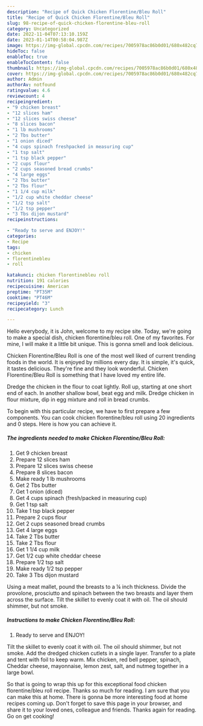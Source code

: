 ```yaml
---
description: "Recipe of Quick Chicken Florentine/Bleu Roll"
title: "Recipe of Quick Chicken Florentine/Bleu Roll"
slug: 98-recipe-of-quick-chicken-florentine-bleu-roll
category: Uncategorized
date: 2022-11-04T07:13:10.159Z
date: 2023-01-14T00:58:04.987Z
image: https://img-global.cpcdn.com/recipes/7005978ac86b0d01/680x482cq70/chicken-florentinebleu-roll-recipe-main-photo.jpg
hideToc: false
enableToc: true
enableTocContent: false
thumbnail: https://img-global.cpcdn.com/recipes/7005978ac86b0d01/680x482cq70/chicken-florentinebleu-roll-recipe-main-photo.jpg
cover: https://img-global.cpcdn.com/recipes/7005978ac86b0d01/680x482cq70/chicken-florentinebleu-roll-recipe-main-photo.jpg
author: Admin
authorAv: notfound
ratingvalue: 4.6
reviewcount: 4
recipeingredient:
- "9 chicken breast"
- "12 slices ham"
- "12 slices swiss cheese"
- "8 slices bacon"
- "1 lb mushrooms"
- "2 Tbs butter"
- "1 onion diced"
- "4 cups spinach freshpacked in measuring cup"
- "1 tsp salt"
- "1 tsp black pepper"
- "2 cups flour"
- "2 cups seasoned bread crumbs"
- "4 large eggs"
- "2 Tbs butter"
- "2 Tbs flour"
- "1 1/4 cup milk"
- "1/2 cup white cheddar cheese"
- "1/2 tsp salt"
- "1/2 tsp pepper"
- "3 Tbs dijon mustard"
recipeinstructions:

- "Ready to serve and ENJOY!"
categories:
- Recipe
tags:
- chicken
- florentinebleu
- roll

katakunci: chicken florentinebleu roll 
nutrition: 191 calories
recipecuisine: American
preptime: "PT35M"
cooktime: "PT46M"
recipeyield: "3"
recipecategory: Lunch

---
```



Hello everybody, it is John, welcome to my recipe site. Today, we're going to make a special dish, chicken florentine/bleu roll. One of my favorites. For mine, I will make it a little bit unique. This is gonna smell and look delicious.

Chicken Florentine/Bleu Roll is one of the most well liked of current trending foods in the world. It is enjoyed by millions every day. It is simple, it's quick, it tastes delicious. They're fine and they look wonderful. Chicken Florentine/Bleu Roll is something that I have loved my entire life.

Dredge the chicken in the flour to coat lightly. Roll up, starting at one short end of each. In another shallow bowl, beat egg and milk. Dredge chicken in flour mixture, dip in egg mixture and roll in bread crumbs.


To begin with this particular recipe, we have to first prepare a few components. You can cook chicken florentine/bleu roll using 20 ingredients and 0 steps. Here is how you can achieve it.

<!--inarticleads1-->

##### The ingredients needed to make Chicken Florentine/Bleu Roll:

1. Get 9 chicken breast
1. Prepare 12 slices ham
1. Prepare 12 slices swiss cheese
1. Prepare 8 slices bacon
1. Make ready 1 lb mushrooms
1. Get 2 Tbs butter
1. Get 1 onion (diced)
1. Get 4 cups spinach (fresh/packed in measuring cup)
1. Get 1 tsp salt
1. Take 1 tsp black pepper
1. Prepare 2 cups flour
1. Get 2 cups seasoned bread crumbs
1. Get 4 large eggs
1. Take 2 Tbs butter
1. Take 2 Tbs flour
1. Get 1 1/4 cup milk
1. Get 1/2 cup white cheddar cheese
1. Prepare 1/2 tsp salt
1. Make ready 1/2 tsp pepper
1. Take 3 Tbs dijon mustard


Using a meat mallet, pound the breasts to a ¼ inch thickness. Divide the provolone, prosciutto and spinach between the two breasts and layer them across the surface. Tilt the skillet to evenly coat it with oil. The oil should shimmer, but not smoke. 

<!--inarticleads2-->

##### Instructions to make Chicken Florentine/Bleu Roll:


1. Ready to serve and ENJOY!

Tilt the skillet to evenly coat it with oil. The oil should shimmer, but not smoke. Add the dredged chicken cutlets in a single layer. Transfer to a plate and tent with foil to keep warm. Mix chicken, red bell pepper, spinach, Cheddar cheese, mayonnaise, lemon zest, salt, and nutmeg together in a large bowl. 

So that is going to wrap this up for this exceptional food chicken florentine/bleu roll recipe. Thanks so much for reading. I am sure that you can make this at home. There is gonna be more interesting food at home recipes coming up. Don't forget to save this page in your browser, and share it to your loved ones, colleague and friends. Thanks again for reading. Go on get cooking!

